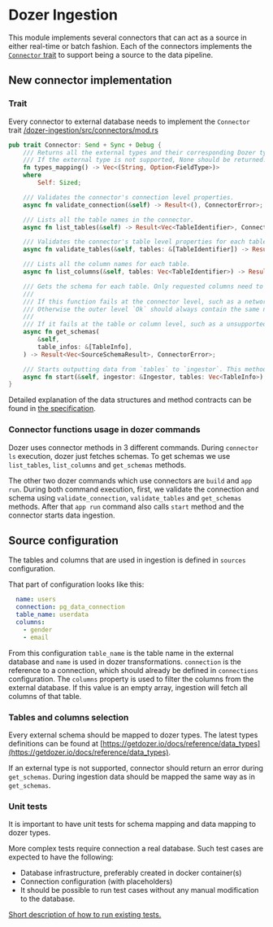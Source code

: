 # Dozer Ingestion

This module implements several connectors that can act as a source in either real-time or batch fashion.
Each of the connectors implements the [`Connector` trait](https://github.com/getdozer/dozer/blob/main/dozer-ingestion/src/connectors/mod.rs) to support being a source to the data pipeline.

## New connector implementation

### Trait

Every connector to external database needs to implement the `Connector` trait [/dozer-ingestion/src/connectors/mod.rs](https://github.com/getdozer/dozer/blob/main/dozer-ingestion/src/connectors/mod.rs)

```rust
pub trait Connector: Send + Sync + Debug {
    /// Returns all the external types and their corresponding Dozer types.
    /// If the external type is not supported, None should be returned.
    fn types_mapping() -> Vec<(String, Option<FieldType>)>
    where
        Self: Sized;

    /// Validates the connector's connection level properties.
    async fn validate_connection(&self) -> Result<(), ConnectorError>;

    /// Lists all the table names in the connector.
    async fn list_tables(&self) -> Result<Vec<TableIdentifier>, ConnectorError>;

    /// Validates the connector's table level properties for each table.
    async fn validate_tables(&self, tables: &[TableIdentifier]) -> Result<(), ConnectorError>;

    /// Lists all the column names for each table.
    async fn list_columns(&self, tables: Vec<TableIdentifier>) -> Result<Vec<TableInfo>, ConnectorError>;

    /// Gets the schema for each table. Only requested columns need to be mapped.
    ///
    /// If this function fails at the connector level, such as a network error, it should return a outer level `Err`.
    /// Otherwise the outer level `Ok` should always contain the same number of elements as `table_infos`.
    ///
    /// If it fails at the table or column level, such as a unsupported data type, one of the elements should be `Err`.
    async fn get_schemas(
        &self,
        table_infos: &[TableInfo],
    ) -> Result<Vec<SourceSchemaResult>, ConnectorError>;

    /// Starts outputting data from `tables` to `ingestor`. This method should never return unless there is an unrecoverable error.
    async fn start(&self, ingestor: &Ingestor, tables: Vec<TableInfo>) -> Result<(), ConnectorError>;
}
```

Detailed explanation of the data structures and method contracts can be found in [the specification](./SPEC.md).

### Connector functions usage in dozer commands

Dozer uses connector methods in 3 different commands. During `connector ls` execution, dozer just fetches schemas. To get schemas we use `list_tables`, `list_columns` and `get_schemas` methods.

The other two dozer commands which use connectors are `build` and `app run`. During both command execution, first, we validate the connection and schema using `validate_connection`, `validate_tables` and `get_schemas` methods. After that `app run` command also calls `start` method and the connector starts data ingestion.

## Source configuration

The tables and columns that are used in ingestion is defined in  `sources`  configuration.

That part of configuration looks like this:

```yaml
  name: users
  connection: pg_data_connection
  table_name: userdata      
  columns:
    - gender        
    - email  
```

From this configuration `table_name` is the table name in the external database and `name` is used in dozer transformations. `connection` is the reference to a connection, which should already be defined in `connections`  configuration. The `columns` property is used to filter the columns from the external database. If this value is an empty array, ingestion will fetch all columns of that table.

### Tables and columns selection

Every external schema should be mapped to dozer types. The latest types definitions can be found at [https://getdozer.io/docs/reference/data_types](https://getdozer.io/docs/reference/data_types).

If an external type is not supported, connector should return an error during `get_schemas`. During ingestion data should be mapped the same way as in `get_schemas`.

### Unit tests

It is important to have unit tests for schema mapping and data mapping to dozer types.

More complex tests require connection a real database. Such test cases are expected to have the following:

* Database infrastructure, preferably created in docker container(s)
* Connection configuration (with placeholders)
* It should be possible to run test cases without any manual modification to the database.

[Short description of how to run existing tests.](src/tests/README.md)
